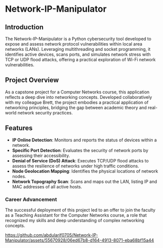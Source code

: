 # Network-IP-Manipulator

## Introduction
The Network-IP-Manipulator is a Python cybersecurity tool developed to expose and assess network protocol vulnerabilities within local area networks (LANs). Leveraging multithreading and socket programming, it identifies active devices, scans ports, and simulates network stress with TCP or UDP flood attacks, offering a practical exploration of Wi-Fi network vulnerabilities.

## Project Overview
As a capstone project for a Computer Networks course, this application reflects a deep dive into networking concepts. Developed collaboratively with my colleague Brett, the project embodies a practical application of networking principles, bridging the gap between academic theory and real-world network security practices.

## Features
- **IP Online Detection**: Monitors and reports the status of devices within a network.
- **Specific Port Detection**: Evaluates the security of network ports by assessing their accessibility.
- **Denial of Service (DoS) Attack**: Executes TCP/UDP flood attacks to assess the resilience of networks under high traffic conditions.
- **Node Geolocation Mapping**: Identifies the physical locations of network nodes.
- **Network Topography Scan**: Scans and maps out the LAN, listing IP and MAC addresses of all active hosts.

### Career Advancement
The successful deployment of this project led to an offer to join the faculty as a Teaching Assistant for the Computer Networks course, a role that recognized my skills and deep understanding of complex networking concepts.

https://github.com/abdularif0705/Network-IP-Manipulator/assets/55670928/06ed67b8-d164-4913-8071-eba68bf15a44
